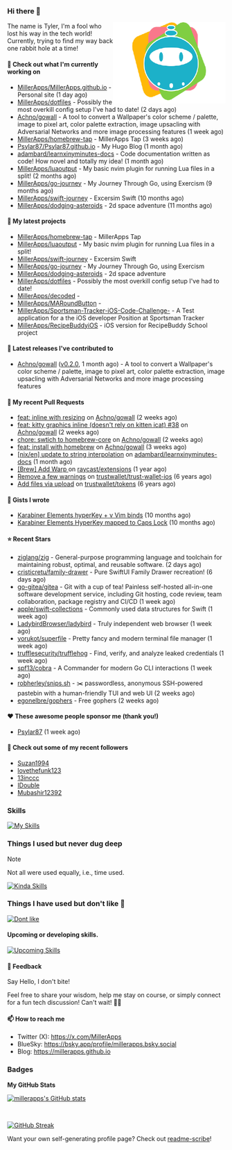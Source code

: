 ### Hi there 👋

<img align="right" src="./templates/miller-apps.png" width="260">

The name is Tyler, I'm a fool who lost his way in the tech world! Currently, trying to find my way back one rabbit hole at a time!

#### 👷 Check out what I'm currently working on

- [MillerApps/MillerApps.github.io](https://github.com/MillerApps/MillerApps.github.io) - Personal site (1 day ago)
- [MillerApps/dotfiles](https://github.com/MillerApps/dotfiles) - Possibly the most overkill config setup I&#39;ve had to date! (2 days ago)
- [Achno/gowall](https://github.com/Achno/gowall) - A tool to convert a Wallpaper&#39;s color scheme / palette, image to pixel art, color palette extraction,  image upsacling with Adversarial Networks  and more image processing features (1 week ago)
- [MillerApps/homebrew-tap](https://github.com/MillerApps/homebrew-tap) - MillerApps Tap (3 weeks ago)
- [Psylar87/Psylar87.github.io](https://github.com/Psylar87/Psylar87.github.io) - My Hugo Blog (1 month ago)
- [adambard/learnxinyminutes-docs](https://github.com/adambard/learnxinyminutes-docs) - Code documentation written as code! How novel and totally my idea! (1 month ago)
- [MillerApps/luaoutput](https://github.com/MillerApps/luaoutput) - My basic nvim plugin for running Lua files in a split! (2 months ago)
- [MillerApps/go-journey](https://github.com/MillerApps/go-journey) - My Journey Through Go, using Exercism (9 months ago)
- [MillerApps/swift-journey](https://github.com/MillerApps/swift-journey) - Excersim Swift (10 months ago)
- [MillerApps/dodging-asteroids](https://github.com/MillerApps/dodging-asteroids) - 2d space adventure (11 months ago)

#### 🌱 My latest projects

- [MillerApps/homebrew-tap](https://github.com/MillerApps/homebrew-tap) - MillerApps Tap
- [MillerApps/luaoutput](https://github.com/MillerApps/luaoutput) - My basic nvim plugin for running Lua files in a split!
- [MillerApps/swift-journey](https://github.com/MillerApps/swift-journey) - Excersim Swift
- [MillerApps/go-journey](https://github.com/MillerApps/go-journey) - My Journey Through Go, using Exercism
- [MillerApps/dodging-asteroids](https://github.com/MillerApps/dodging-asteroids) - 2d space adventure
- [MillerApps/dotfiles](https://github.com/MillerApps/dotfiles) - Possibly the most overkill config setup I&#39;ve had to date!
- [MillerApps/decoded](https://github.com/MillerApps/decoded) - 
- [MillerApps/MARoundButton](https://github.com/MillerApps/MARoundButton) - 
- [MillerApps/Sportsman-Tracker-iOS-Code-Challenge-](https://github.com/MillerApps/Sportsman-Tracker-iOS-Code-Challenge-) - A Test application for a the iOS developer Position at Sportsman Tracker
- [MillerApps/RecipeBuddyiOS](https://github.com/MillerApps/RecipeBuddyiOS) - iOS version for RecipeBuddy School project

#### 🔭 Latest releases I've contributed to

- [Achno/gowall](https://github.com/Achno/gowall) ([v0.2.0](https://github.com/Achno/gowall/releases/tag/v0.2.0), 1 month ago) - A tool to convert a Wallpaper&#39;s color scheme / palette, image to pixel art, color palette extraction,  image upsacling with Adversarial Networks  and more image processing features

#### 🔨 My recent Pull Requests

- [feat: inline with resizing](https://github.com/Achno/gowall/pull/40) on [Achno/gowall](https://github.com/Achno/gowall) (2 weeks ago)
- [feat: kitty graphics inline (doesn&#39;t rely on kitten icat) #38](https://github.com/Achno/gowall/pull/39) on [Achno/gowall](https://github.com/Achno/gowall) (2 weeks ago)
- [chore: swtich to homebrew-core](https://github.com/Achno/gowall/pull/37) on [Achno/gowall](https://github.com/Achno/gowall) (2 weeks ago)
- [feat: install with homebrew](https://github.com/Achno/gowall/pull/32) on [Achno/gowall](https://github.com/Achno/gowall) (3 weeks ago)
- [[nix/en] update to string interpolation](https://github.com/adambard/learnxinyminutes-docs/pull/5240) on [adambard/learnxinyminutes-docs](https://github.com/adambard/learnxinyminutes-docs) (1 month ago)
- [[Brew] Add Warp ](https://github.com/raycast/extensions/pull/11180) on [raycast/extensions](https://github.com/raycast/extensions) (1 year ago)
- [Remove a few warnings](https://github.com/trustwallet/trust-wallet-ios/pull/743) on [trustwallet/trust-wallet-ios](https://github.com/trustwallet/trust-wallet-ios) (6 years ago)
- [Add files via upload](https://github.com/trustwallet/tokens/pull/169) on [trustwallet/tokens](https://github.com/trustwallet/tokens) (6 years ago)

#### 📓 Gists I wrote

- [Karabiner Elements hyperKey &#43; v Vim binds](https://gist.github.com/d6bcde93678b9f5a7c5979e184d0148b) (10 months ago)
- [Karabiner Elements HyperKey mapped to Caps Lock](https://gist.github.com/ac8ec045f9c4fd21e829f92f960aa522) (10 months ago)

#### ⭐ Recent Stars

- [ziglang/zig](https://github.com/ziglang/zig) - General-purpose programming language and toolchain for maintaining robust, optimal, and reusable software. (2 days ago)
- [cristicretu/family-drawer](https://github.com/cristicretu/family-drawer) - Pure SwiftUI Family Drawer recreation! (6 days ago)
- [go-gitea/gitea](https://github.com/go-gitea/gitea) - Git with a cup of tea! Painless self-hosted all-in-one software development service, including Git hosting, code review, team collaboration, package registry and CI/CD (1 week ago)
- [apple/swift-collections](https://github.com/apple/swift-collections) - Commonly used data structures for Swift (1 week ago)
- [LadybirdBrowser/ladybird](https://github.com/LadybirdBrowser/ladybird) - Truly independent web browser (1 week ago)
- [yorukot/superfile](https://github.com/yorukot/superfile) - Pretty fancy and modern terminal file manager (1 week ago)
- [trufflesecurity/trufflehog](https://github.com/trufflesecurity/trufflehog) - Find, verify, and analyze leaked credentials (1 week ago)
- [spf13/cobra](https://github.com/spf13/cobra) - A Commander for modern Go CLI interactions (1 week ago)
- [robherley/snips.sh](https://github.com/robherley/snips.sh) - ✂️ passwordless, anonymous SSH-powered pastebin with a human-friendly TUI and web UI (2 weeks ago)
- [egonelbre/gophers](https://github.com/egonelbre/gophers) - Free gophers (2 weeks ago)

#### ❤️ These awesome people sponsor me (thank you!)

- [Psylar87](https://github.com/Psylar87) (1 week ago)

#### 👯 Check out some of my recent followers

- [Suzan1994](https://github.com/Suzan1994)
- [lovethefunk123](https://github.com/lovethefunk123)
- [13inccc](https://github.com/13inccc)
- [IDouble](https://github.com/IDouble)
- [Mubashir12392](https://github.com/Mubashir12392)

### Skills  
[![My Skills](https://skillicons.dev/icons?i=swift,md,git,apple,github,neovim)](https://skillicons.dev)

### Things I used but never dug deep

> [!NOTE]
> Not all were used equally, i.e., time used.

[![Kinda Skills](https://skillicons.dev/icons?i=nodejs,docker,bash,rust)](https://skillicons.dev)

### Things I have used but don't like 🤷
[![Dont like](https://skillicons.dev/icons?i=html,css,js,java)](https://skillicons.dev)

#### Upcoming or developing skills.
[![Upcoming Skills](https://skillicons.dev/icons?i=go,lua,nix)](https://skillicons.dev)


#### 💬 Feedback

Say Hello, I don't bite!

Feel free to share your wisdom, help me stay on course, or simply connect for a fun tech discussion! Can't wait! 🙌🚀

#### 📫 How to reach me

- Twitter (X): https://x.com/MillerApps
- BlueSky: https://bsky.app/profile/millerapps.bsky.social
- Blog: https://millerapps.github.io

### Badges

<b>My GitHub Stats</b>

<a href="http://www.github.com/millerapps"><img src="https://github-readme-stats.vercel.app/api?username=millerapps&show_icons=true&hide=&count_private=true&bg_color=1e1e2e&text_color=cdd6f4&icon_color=cba6f7&title_color=94e2d5" alt="millerapps's GitHub stats"  /></a>

<br>

<a href="https://git.io/streak-stats"><img src="https://streak-stats.demolab.com?user=millerapps&theme=catppuccin-mocha" alt="GitHub Streak" /></a>

Want your own self-generating profile page? Check out [readme-scribe](https://github.com/muesli/readme-scribe)!


